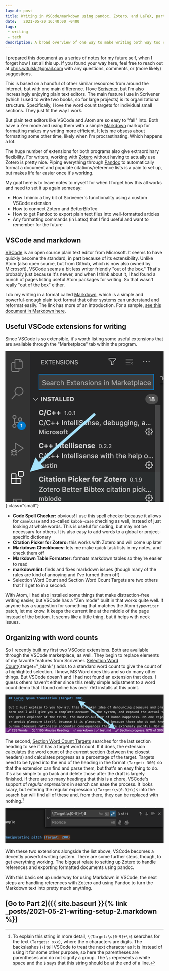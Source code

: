 ```yaml
---
layout: post
title: Writing in VSCode/markdown using pandoc, Zotero, and LaTeX, part 1
date:   2021-05-20 16:40:00 -0400
tags: 
 - writing
 - tech
description: A broad overview of one way to make writing both way too complex and very simple.
---
```


I prepared this document as a series of notes for my future self, when I forget how I set all this up. If you found your way here, feel free to reach out at [chris.witulski@gmail.com](mailto:chris.witulski@gmail.com) with any questions, comments, or (more likely) suggestions.

This is based on a handful of other similar resources from around the internet, but with one main difference. I love [Scrivener](https://www.literatureandlatte.com/scrivener/overview), but I'm also increasingly enjoying plain text editors. The main feature I use in Scrivener (which I used to write two books, so for large projects) is its organizational structure. Specifically, I love the word count targets for individual small sections. They just fit the way I work.

But plain text editors like VSCode and Atom are so easy to "fall" into. Both have a Zen mode and using them with a simple [Markdown](https://guides.github.com/features/mastering-markdown/) markup for formatting makes my writing more efficient. It lets me obsess about formatting some other time, likely when I'm procrastinating. Which happens a lot.

The huge number of extensions for both programs also give extraordinary flexibility. For writers, working with [Zotero](https://www.zotero.org/) without having to actually use Zotero is pretty nice. Piping everything through [Pandoc](https://pandoc.org/) to automatically format a document and populate citations/reference lists is a pain to set up, but makes life far easier once it's working.

My goal here is to leave notes to myself for when I forget how this all works and need to set it up again someday:

- How I mimic a tiny bit of Scrivener's functionality using a custom VSCode extension
- How to connect Zotero and BetterBibTex
- How to get Pandoc to export plain text files into well-formatted articles
- Any formatting commands (in Latex) that I find useful and want to remember for the future

## VSCode and markdown

[VSCode](https://code.visualstudio.com/) is an open source plain text editor from Microsoft. It seems to have quickly become the standard, in part because of its extensibility. Unlike Atom (also open source, but from Github, which is now also owned by Microsoft), VSCode seems a bit less writer friendly "out of the box." That's probably just because it's newer, and when I think about it, I had found a bunch of pages listing useful Atom packages for writing. So that wasn't really "out of the box" either. 

I do my writing in a format called [Markdown](https://guides.github.com/features/mastering-markdown/), which is a simple and powerful-enough plain text format that other systems can understand and reformat easily. The link has more of an introduction. For a sample, [see this document in Markdown here](https://raw.githubusercontent.com/cjwit/cjwit.github.io/_posts/2021-05-21-writing-setup.markdown).

## Useful VSCode extensions for writing

Since VSCode is so extensible, it's worth listing some useful extensions that are available through the "Marketplace" tab within the program.

![VSCode Marketplace](/images/marketplace.png){:class="small"}

- **Code Spell Checker:** obvious! I use this spell checker because it allows for `camelCase` and so-called `kabob-case` checking as well, instead of just looking at whole words. This is useful for coding, but may not be necessary for others. It is also easy to add words to a global or project-specific dictionary
- **Citation Picker for Zotero:** this works with Zotero and will come up later
- **Markdown Checkboxes:** lets me make quick task lists in my notes, and check them off
- **Markdown Table Formatter:** formats markdown tables so they're easier to read
- **markdownlint:** finds and fixes markdown issues (though many of the rules are kind of annoying and I've turned them off)
- Selection Word Count and Section Word Count Targets are two others that I'll get to in a second.

With Atom, I had also installed some things that make distraction-free writing easier, but VSCode has a "Zen mode" built in that works quite well. If anyone has a suggestion for something that matches the Atom `typewriter` patch, let me know. It keeps the current line at the middle of the page instead of the bottom. It seems like a little thing, but it helps with neck issues.

## Organizing with word counts

So I recently built my first two VSCode extensions. Both are available through the VSCode marketplace, as well. They begin to replace elements of my favorite features from Scrivener. [Selection Word Count](https://marketplace.visualstudio.com/items?itemName=witulski.selection-word-count){:target="_blank"} adds to a standard word count to give the count of a highlighted selection. I know, MS Word does this and so do many other things. But VSCode doesn't and I had not found an extension that does. I guess others haven't either since this really simple adjustment to a word count demo that I found online  has over 750 installs at this point.

![Section Word Count Targets](/images/section-word-count.png)

The second, [Section Word Count Targets](https://marketplace.visualstudio.com/items?itemName=witulski.section-word-count-targets) searches for the last section heading to see if it has a target word count. If it does, the extension calculates the word count of the current section (between the closest headers) and calculates progress as a percentage of the target. Targets need to be typed into the end of the heading in the format `(Target: 300)` so that the extension can find and parse them, but that's an easy thing to do. It's also simple to go back and delete those after the draft is largely finished. If there are so many headings that this is a chore, VSCode's support of *regular expressions* in search can ease the process. It looks scary, but entering the regular expression `\(Target:\s[0-9]+\)$` into the search bar will find all of these and, from there, they can be replaced with nothing.[^regex]

[^regex]: To explain this string in more detail, `\(Target:\s[0-9]+\)$` searches for the text `(Targets: xxx)`, where the `x` characters are digits. The backslashes (`\`) tell VSCode to treat the next character as it is instead of using it for some other purpose, so here the parentheses are parentheses and do not signify a group. The `\s` represents a white space and the `$` says that this string should be at the end of a line.

![Searching for all targets](/images/regex.png)

With these two extensions alongside the list above, VSCode becomes a decently powerful writing system. There are some further steps, though, to get everything working. The biggest relate to setting up Zotero to handle references and exporting formatted documents using pandoc.

With this basic set up underway for using Markdown in VSCode, the next steps are handling references with Zotero and using Pandoc to turn the Markdown text into pretty much anything.

## [Go to Part 2]({{ site.baseurl }}{% link _posts/2021-05-21-writing-setup-2.markdown %})
